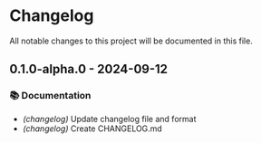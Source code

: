 # Changelog

All notable changes to this project will be documented in this file.

## 0.1.0-alpha.0 - 2024-09-12

### 📚 Documentation

- *(changelog)* Update changelog file and format
- *(changelog)* Create CHANGELOG.md


<!-- generated by git-cliff -->
